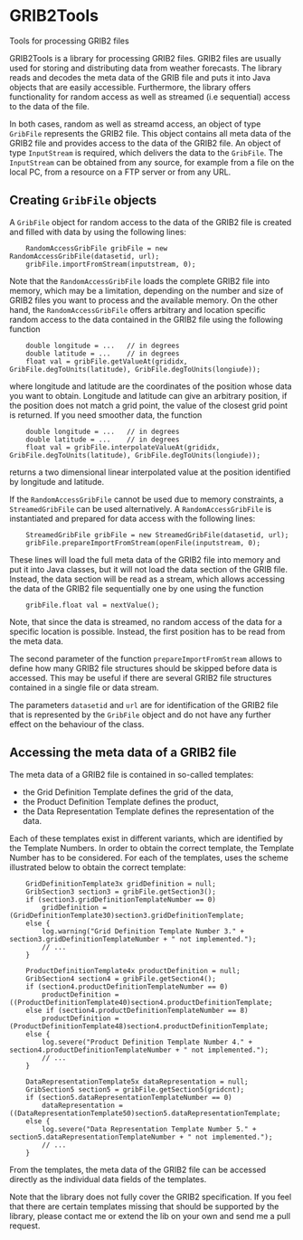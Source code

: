 # GRIB2Tools
Tools for processing GRIB2 files

GRIB2Tools is a library for processing GRIB2 files. GRIB2 files are usually used for storing and distributing data from weather forecasts. The library reads and decodes the meta data of the GRIB file and puts it into Java objects that are easily accessible. Furthermore, the library offers functionality for random access as well as streamed (i.e sequential) access to the data of the file.

In both cases, random as well as streamd access, an object of type `GribFile` represents the GRIB2 file. This object contains all meta data of the GRIB2 file and provides access to the data of the GRIB2 file. An object of type `InputStream` is required, which delivers the data to the `GribFile`. The `InputStream` can be obtained from any source, for example from a file on the local PC, from a resource on a FTP server or from any URL. 

Creating `GribFile` objects
---------------------------

A `GribFile` object for random access to the data of the GRIB2 file is created and filled with data by using the following lines: 

```
    RandomAccessGribFile gribFile = new RandomAccessGribFile(datasetid, url);
    gribFile.importFromStream(inputstream, 0);
```

Note that the `RandomAccessGribFile` loads the complete GRIB2 file into memory, which may be a limitation, depending on the number and size of GRIB2 files you want to process and the available memory. On the other hand, the `RandomAccessGribFile` offers arbitrary and location specific random access to the data contained in the GRIB2 file using the following function

```
    double longitude = ...   // in degrees
    double latitude = ...    // in degrees
    float val = gribFile.getValueAt(grididx, GribFile.degToUnits(latitude), GribFile.degToUnits(longiude));
```

where longitude and latitude are the coordinates of the position whose data you want to obtain. Longitude and latitude can give an arbitrary position, if the position does not match a grid point, the value of the closest grid point is returned. If you need smoother data, the function

```
    double longitude = ...   // in degrees
    double latitude = ...    // in degrees
    float val = gribFile.interpolateValueAt(grididx, GribFile.degToUnits(latitude), GribFile.degToUnits(longiude));
```

returns a two dimensional linear interpolated value at the position identified by longitude and latitude.

If the `RandomAccessGribFile` cannot be used due to memory constraints, a `StreamedGribFile` can be used alternatively. A `RandomAccessGribFile` is instantiated and prepared for data access with the following lines:

```
    StreamedGribFile gribFile = new StreamedGribFile(datasetid, url);
    gribFile.prepareImportFromStream(openFile(inputstream, 0);
```

These lines will load the full meta data of the GRIB2 file into memory and put it into Java classes, but it will not load the data section of the GRIB file. Instead, the data section will be read as a stream, which allows accessing the data of the GRIB2 file sequentially one by one using the function

```
    gribFile.float val = nextValue();
```

Note, that since the data is streamed, no random access of the data for a specific location is possible. Instead, the first position has to be read from the meta data.

The second parameter of the function `prepareImportFromStream` allows to define how many GRIB2 file structures should be skipped before data is accessed. This may be useful if there are several GRIB2 file structures contained in a single file or data stream.

The parameters `datasetid` and `url` are for identification of the GRIB2 file that is represented by the `GribFile` object and do not have any further effect on the behaviour of the class.

Accessing the meta data of a GRIB2 file
---------------------------------------

The meta data of a GRIB2 file is contained in so-called templates:
<ul>
	<li>the Grid Definition Template defines the grid of the data,</li>
	<li>the Product Definition Template defines the product,</li>
	<li>the Data Representation Template defines the representation of the data.</li>
</ul>
Each of these templates exist in different variants, which are identified by the Template Numbers. In order to obtain the correct template, the Template Number has to be considered. For each of the templates, uses the scheme illustrated below to obtain the correct template:

```
    GridDefinitionTemplate3x gridDefinition = null;
    GribSection3 section3 = gribFile.getSection3();
    if (section3.gridDefinitionTemplateNumber == 0)
        gridDefinition = (GridDefinitionTemplate30)section3.gridDefinitionTemplate;
    else {
        log.warning("Grid Definition Template Number 3." + section3.gridDefinitionTemplateNumber + " not implemented.");
        // ...
    }

    ProductDefinitionTemplate4x productDefinition = null;
    GribSection4 section4 = gribFile.getSection4();
    if (section4.productDefinitionTemplateNumber == 0)
        productDefinition = ((ProductDefinitionTemplate40)section4.productDefinitionTemplate;
    else if (section4.productDefinitionTemplateNumber == 8)
        productDefinition = (ProductDefinitionTemplate48)section4.productDefinitionTemplate;
    else {
        log.severe("Product Definition Template Number 4." + section4.productDefinitionTemplateNumber + " not implemented.");
        // ...
    }

    DataRepresentationTemplate5x dataRepresentation = null;
    GribSection5 section5 = gribFile.getSection5(gridcnt);
    if (section5.dataRepresentationTemplateNumber == 0)
        dataRepresentation = ((DataRepresentationTemplate50)section5.dataRepresentationTemplate;
    else {
        log.severe("Data Representation Template Number 5." + section5.dataRepresentationTemplateNumber + " not implemented.");
        // ...
    }
```

From the templates, the meta data of the GRIB2 file can be accessed directly as the individual data fields of the templates.

Note that the library does not fully cover the GRIB2 specification. If you feel that there are certain templates missing that should be supported by the library, please contact me or extend the lib on your own and send me a pull request.
